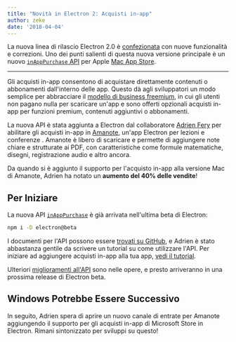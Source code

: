 ```yaml
---
title: "Novità in Electron 2: Acquisti in-app"
author: zeke
date: '2018-04-04'
---
```

  
La nuova linea di rilascio Electron 2.0 è [confezionata](https://github.com/electron/electron/releases/tag/v2.0.0-beta.1) con nuove funzionalità e correzioni. Uno dei punti salienti di questa nuova versione principale è un nuovo [`inAppPurchase` API](https://github.com/electron/electron/blob/master/docs/api/in-app-purchase.md) per Apple [Mac App Store](https://support.apple.com/en-us/HT202023).

---

Gli acquisti in-app consentono di acquistare direttamente contenuti o abbonamenti dall'interno delle app. Questo dà agli sviluppatori un modo semplice per abbracciare il [modello di business freemium](https://developer.apple.com/app-store/freemium-business-model/), in cui gli utenti non pagano nulla per scaricare un'app e sono offerti opzionali acquisti in-app per funzioni premium, contenuti aggiuntivi o abbonamenti.

La nuova API è stata aggiunta a Electron dal collaboratore [Adrien Fery](https://github.com/AdrienFery) per abilitare gli acquisti in-app in [Amanote](https://amanote.com/), un'app Electron per lezioni e conferenze . Amanote è libero di scaricare e permette di aggiungere note chiare e strutturate ai PDF, con caratteristiche come formule matematiche, disegni, registrazione audio e altro ancora.

Da quando si è aggiunto il supporto per l'acquisto in-app alla versione Mac di Amanote, Adrien ha notato un **aumento del 40% delle vendite**!

## Per Iniziare

La nuova API [`inAppPurchase`](https://github.com/electron/electron/blob/master/docs/api/in-app-purchase.md) è già arrivata nell'ultima beta di Electron:

```sh
npm i -D electron@beta
```

I documenti per l'API possono essere [trovati su GitHub](https://github.com/electron/electron/blob/master/docs/api/in-app-purchase.md), e Adrien è stato abbastanza gentile da scrivere un tutorial su come utilizzare l'API. Per iniziare ad aggiungere acquisti in-app alla tua app, [vedi il tutorial](https://github.com/AdrienFery/electron/blob/a69bbe882aed1a5aee2b7910afe09900275b2bf6/docs/tutorial/in-app-purchases.md).

Ulteriori [miglioramenti all'API](https://github.com/electron/electron/pull/12464) sono nelle opere, e presto arriveranno in una prossima release di Electron beta.

## Windows Potrebbe Essere Successivo

In seguito, Adrien spera di aprire un nuovo canale di entrate per Amanote aggiungendo il supporto per gli acquisti in-app di Microsoft Store in Electron. Rimani sintonizzato per sviluppi su questo!